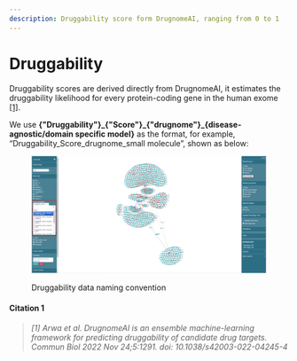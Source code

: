 ```yaml
---
description: Druggability score form DrugnomeAI, ranging from 0 to 1
---
```


# Druggability

Druggability scores are derived directly from DrugnomeAI, it estimates the druggability likelihood for every protein-coding gene in the human exome [\[1\]](druggability.md#citation-1).

We use **{"Druggability"}\_{"Score"}\_{"drugnome"}\_{disease-agnostic/domain specific model}** as the format, for example, “Druggability\_Score\_drugnome\_small molecule”, shown as below:

<figure><img src="../../.gitbook/assets/1735882146749.png" alt=""><figcaption><p>Druggability data naming convention</p></figcaption></figure>

#### Citation 1

> _\[1] Arwa et al. DrugnomeAI is an ensemble machine-learning framework for predicting druggability of candidate drug targets. Commun Biol 2022 Nov 24;5:1291. doi: 10.1038/s42003-022-04245-4_
